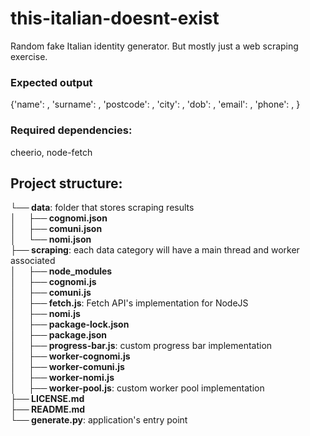 # this-italian-doesnt-exist
Random fake Italian identity generator. But mostly just a web scraping exercise.

### Expected output
{'name': <name>, 'surname': <surname>, 'postcode': <postcode>, 'city': <city>, 'dob': <dob>, 'email': <email>, 'phone': <phone>, }

### Required dependencies:
cheerio, node-fetch

## Project structure:<br />
**└── data**: folder that stores scraping results<br />
**│&nbsp;&nbsp;&nbsp;&nbsp;&nbsp;&nbsp;├── cognomi.json**<br />
**│&nbsp;&nbsp;&nbsp;&nbsp;&nbsp;&nbsp;├── comuni.json**<br />
**│&nbsp;&nbsp;&nbsp;&nbsp;&nbsp;&nbsp;└── nomi.json**<br />
**├── scraping**: each data category will have a main thread and worker associated<br />
**│&nbsp;&nbsp;&nbsp;&nbsp;&nbsp;&nbsp;├── node_modules**<br />
**│&nbsp;&nbsp;&nbsp;&nbsp;&nbsp;&nbsp;├── cognomi.js**<br />
**│&nbsp;&nbsp;&nbsp;&nbsp;&nbsp;&nbsp;├── comuni.js**<br />
**│&nbsp;&nbsp;&nbsp;&nbsp;&nbsp;&nbsp;├── fetch.js**: Fetch API's implementation for NodeJS<br />
**│&nbsp;&nbsp;&nbsp;&nbsp;&nbsp;&nbsp;├── nomi.js**<br />
**│&nbsp;&nbsp;&nbsp;&nbsp;&nbsp;&nbsp;├── package-lock.json**<br />
**│&nbsp;&nbsp;&nbsp;&nbsp;&nbsp;&nbsp;├── package.json**<br />
**│&nbsp;&nbsp;&nbsp;&nbsp;&nbsp;&nbsp;├── progress-bar.js**: custom progress bar implementation<br />
**│&nbsp;&nbsp;&nbsp;&nbsp;&nbsp;&nbsp;├── worker-cognomi.js**<br />
**│&nbsp;&nbsp;&nbsp;&nbsp;&nbsp;&nbsp;├── worker-comuni.js**<br />
**│&nbsp;&nbsp;&nbsp;&nbsp;&nbsp;&nbsp;├── worker-nomi.js**<br />
**│&nbsp;&nbsp;&nbsp;&nbsp;&nbsp;&nbsp;├── worker-pool.js**: custom worker pool implementation<br />
**├── LICENSE.md**<br />
**├── README.md**<br />
**└── generate.py**: application's entry point
